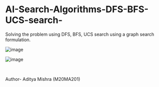 # AI-Search-Algorithms-DFS-BFS-UCS-search-
Solving the  problem using DFS, BFS, UCS search using a graph search formulation.

![image](https://github.com/adityamishra5050/AI-Search-Algorithms-DFS-BFS-UCS-search-/assets/144830127/624a7863-00b4-4fee-aaa5-56890179f8ad)

![image](https://github.com/adityamishra5050/AI-Search-Algorithms-DFS-BFS-UCS-search-/assets/144830127/a59a2069-4736-446f-b473-419fd7f8443a)

<br>

Author- Aditya Mishra (M20MA201)